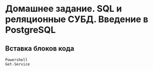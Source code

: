 # Домашнее задание. SQL и реляционные СУБД. Введение в PostgreSQL 

## Вставка блоков кода
```
Powershell
Get-Service


```

